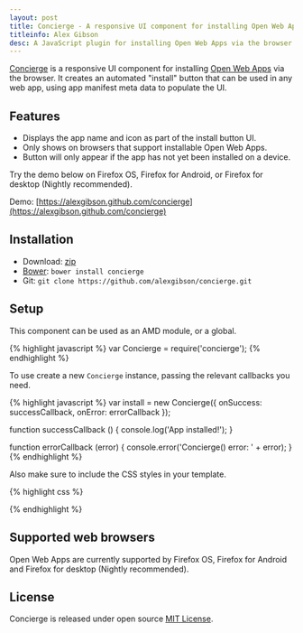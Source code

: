 ```yaml
---
layout: post
title: Concierge - A responsive UI component for installing Open Web Apps.
titleinfo: Alex Gibson
desc: A JavaScript plugin for installing Open Web Apps via the browser.
---
```


[Concierge](https://github.com/alexgibson/concierge) is a responsive UI component for installing [Open Web Apps](https://developer.mozilla.org/en-US/docs/Web/Apps) via the browser. It creates an automated "install" button that can be used in any web app, using app manifest meta data to populate the UI.

Features
----------

* Displays the app name and icon as part of the install button UI.
* Only shows on browsers that support installable Open Web Apps.
* Button will only appear if the app has not yet been installed on a device.

Try the demo below on Firefox OS, Firefox for Android, or Firefox for desktop (Nightly recommended).

Demo: [https://alexgibson.github.com/concierge](https://alexgibson.github.com/concierge)

Installation
---------------------------------------

* Download: [zip](https://github.com/alexgibson/concierge/archive/master.zip)
* [Bower](https://github.com/twitter/bower/): `bower install concierge`
* Git: `git clone https://github.com/alexgibson/concierge.git`

Setup
---------

This component can be used as an AMD module, or a global.

{% highlight javascript %}
var Concierge = require('concierge');
{% endhighlight %}

To use create a new `Concierge` instance, passing the relevant callbacks you need.

{% highlight javascript %}
var install = new Concierge({
    onSuccess: successCallback,
    onError: errorCallback
});

function successCallback () {
    console.log('App installed!');
}

function errorCallback (error) {
    console.error('Concierge() error: ' + error);
}
{% endhighlight %}

Also make sure to include the CSS styles in your template.

{% highlight css %}
<link type="text/css" rel="stylesheet" href="concierge.css" />
{% endhighlight %}

Supported web browsers
----------------------

Open Web Apps are currently supported by Firefox OS, Firefox for Android and Firefox for desktop (Nightly recommended).

License
-------

Concierge is released under open source [MIT License](https://github.com/alexgibson/concierge/blob/master/LICENSE.md).
